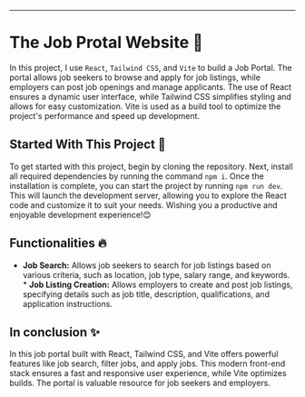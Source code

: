 ---

# The Job Protal Website 📝

In this project, I use `React`, `Tailwind CSS`,
and `Vite` to build a Job Portal. The portal
allows job seekers to browse and apply for job
listings, while employers can post job openings
and manage applicants. The use of React ensures
a dynamic user interface, while Tailwind CSS
simplifies styling and allows for easy
customization. Vite is used as a build tool to
optimize the project's performance and speed up
development.

## Started With This Project 🚀

To get started with this project, begin by
cloning the repository. Next, install all
required dependencies by running the command `npm
i`. Once the installation is complete, you can
start the project by running `npm run dev`. This
will launch the development server, allowing you
to explore the React code and customize it to suit
your needs. Wishing you a productive and enjoyable
development experience!😊

## Functionalities 🔥

- **Job Search:** Allows job seekers to search for
  job listings based on various criteria, such as
  location, job type, salary range, and keywords. \* **Job Listing Creation:** Allows employers to
  create and post job listings, specifying details
  such as job title, description, qualifications, and
  application instructions.

## In conclusion ✨

In this job portal built with React, Tailwind CSS,
and Vite offers powerful features like job search,
filter jobs, and apply jobs. This modern
front-end stack ensures a fast and responsive user
experience, while Vite optimizes builds. The portal
is valuable resource for job seekers and employers.
